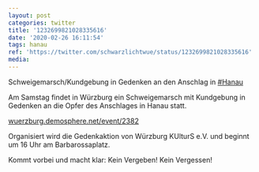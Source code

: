 ```yaml
---
layout: post
categories: twitter
title: '1232699821028335616'
date: '2020-02-26 16:11:54'
tags: hanau
ref: 'https://twitter.com/schwarzlichtwue/status/1232699821028335616'
media:
---
```

Schweigemarsch/Kundgebung in Gedenken an den Anschlag in [#Hanau](/t/hanau) 

Am Samstag findet in Würzburg ein Schweigemarsch mit Kundgebung in Gedenken an die Opfer des Anschlages in Hanau statt.



[wuerzburg.demosphere.net/event/2382](https://wuerzburg.demosphere.net/event/2382) 


Organisiert wird die Gedenkaktion von Würzburg KUlturS e.V. und beginnt um 16 Uhr am Barbarossaplatz.



Kommt vorbei und macht klar: Kein Vergeben! Kein Vergessen! 

